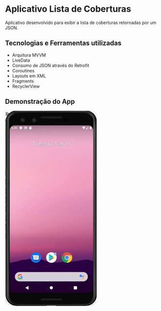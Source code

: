 # Aplicativo Lista de Coberturas
Aplicativo desenvolvido para exibir a lista de coberturas retornadas por um JSON.

## Tecnologias e Ferramentas utilizadas
- Arquitura MVVM
- LiveData
- Consumo de JSON através do Retrofit
- Coroutines
- Layouts em XML
- Fragments
- RecyclerView

## Demonstração do App
<img src="https://raw.githubusercontent.com/andersonluisp/topping_list/main/gif/TesteLooke.gif" width="300px"/>
